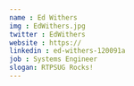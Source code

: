```yaml
---
name : Ed Withers
img : EdWithers.jpg
twitter : EdWithers
website : https://
linkedin : ed-withers-120091a
job : Systems Engineer
slogan: RTPSUG Rocks!
---
```


